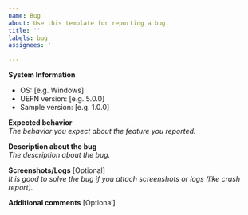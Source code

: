 ```yaml
---
name: Bug
about: Use this template for reporting a bug.
title: ''
labels: bug
assignees: ''

---
```


**System Information**
  
* OS: [e.g. Windows]
* UEFN version: [e.g. 5.0.0]
* Sample version: [e.g. 1.0.0]

**Expected behavior**  
*The behavior you expect about the feature you reported.*

**Description about the bug**  
*The description about the bug.*

**Screenshots/Logs** [Optional]  
*It is good to solve the bug if you attach screenshots or logs (like crash report).*

**Additional comments** [Optional]

